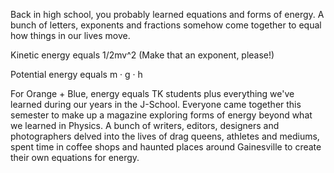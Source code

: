 Back in high school, you probably learned equations and forms of energy. A bunch of letters, exponents and fractions somehow come together to equal how things in our lives move.  

Kinetic energy equals 1/2mv^2 (Make that an exponent, please!) 

Potential energy equals m · g · h 

For Orange + Blue, energy equals TK students plus everything we've learned during our years in the J-School. Everyone came together this semester to make up a magazine exploring forms of energy beyond what we learned in Physics. A bunch of writers, editors, designers and photographers delved into the lives of drag queens, athletes and mediums, spent time in coffee shops and haunted places around Gainesville to create their own equations for energy. 
